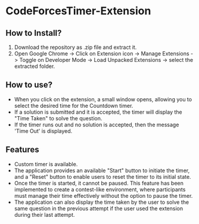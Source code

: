 # CodeForcesTimer-Extension
## How to Install?
1. Download the repository as .zip file and extract it.
2. Open Google Chrome -> Click on Extension icon -> Manage Extensions -> Toggle on Developer Mode -> Load Unpacked Extensions -> select the extracted folder.
## How to use?
- When you click on the extension, a small window opens, allowing you to select the desired time for the Countdown timer.
- If a solution is submitted and it is accepted, the timer will display the "Time Taken" to solve the question.
- If the timer runs out and no solution is accepted, then the message 'Time Out' is displayed.
## Features
- Custom timer is available.
- The application provides an available "Start" button to initiate the timer, and a "Reset" button to enable users to reset the timer to its initial state.
- Once the timer is started, it cannot be paused. This feature has been implemented to create a contest-like environment, where participants must manage their time effectively without the option to pause the timer.
- The application can also display the time taken by the user to solve the same question in the previous attempt if the user used the extension during their last attempt.
